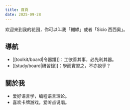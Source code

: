 ```yaml
---
title: 首頁
date: 2025-09-28
---
```


欢迎来到我的花园，你可以叫我「緗縹」或者「Sicio 西西奥」。

## 導航

- [[toolkit/board|令器譜]]：工欲善其事，必先利其器。
- [[study/board|研習錄]]：學而實習之，不亦說乎？

## 關於我

- 爱好语言学，编程语言理论。
- 喜欢卡牌游戏，爱听点说唱。

